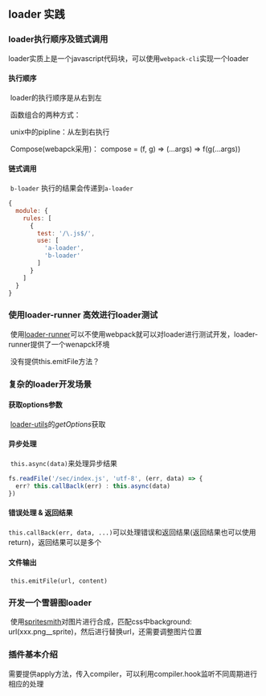 ## loader 实践

### loader执行顺序及链式调用

​	loader实质上是一个javascript代码块，可以使用`webpack-cli`实现一个loader

#### 执行顺序

​	loader的执行顺序是从右到左

​	函数组合的两种方式：

​		unix中的pipline：从左到右执行

​		Compose(webapck采用)： compose = (f, g)  => (...args) => f(g(...args))

#### 链式调用	

​	`b-loader` 执行的结果会传递到`a-loader`

```js
{
  module: {
    rules: [
      {
        test: '/\.js$/',
        use: [
          'a-loader',
          'b-loader'
        ]
      }
    ]
  }
}
```

### 使用loader-runner 高效进行loader测试

​	使用[loader-runner](https://www.npmjs.com/package/loader-runner)可以不使用webpack就可以对loader进行测试开发，loader-runner提供了一个wenapck环境

​	没有提供this.emitFile方法？

### 复杂的loader开发场景

#### 获取options参数

​	[loader-utils](https://www.npmjs.com/package/loader-utils)的*getOptions*获取

#### 异步处理

​	`this.async(data)`来处理异步结果

```js
fs.readFile('/sec/index.js', 'utf-8', (err, data) => {
  err? this.callBaclk(err) : this.async(data)
})
```



#### 错误处理 & 返回结果

​	`this.callBack(err, data, ...)`可以处理错误和返回结果(返回结果也可以使用return)，返回结果可以是多个

#### 文件输出

​	`this.emitFile(url, content)`

### 开发一个雪碧图loader

​	使用[spritesmith](https://www.npmjs.com/package/spritesmith)对图片进行合成，匹配css中background: url(xxx.png__sprite)，然后进行替换url，还需要调整图片位置

### 插件基本介绍

​	需要提供apply方法，传入compiler，可以利用compiler.hook监听不同周期进行相应的处理

​	



